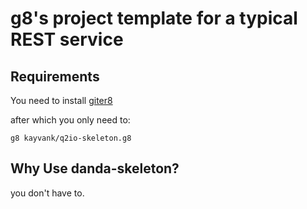 # g8's project template for a typical REST service


## Requirements

You need to install [giter8](https://github.com/n8han/giter8)

after which you only need to:

```
g8 kayvank/q2io-skeleton.g8
```

## Why Use danda-skeleton?

you don't have to.
